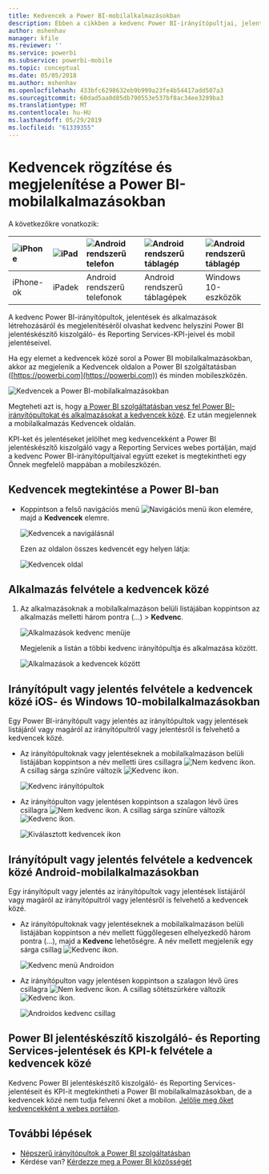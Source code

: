 ```yaml
---
title: Kedvencek a Power BI-mobilalkalmazásokban
description: Ebben a cikkben a kedvenc Power BI-irányítópultjai, jelentései, alkalmazásai, valamint Power BI jelentéskészítő kiszolgáló- és Reporting Services-jelentései és fő teljesítménymutatói (KPI-k) mobilalkalmazásokban való rögzítéséről és megtekintéséről olvashat.
author: mshenhav
manager: kfile
ms.reviewer: ''
ms.service: powerbi
ms.subservice: powerbi-mobile
ms.topic: conceptual
ms.date: 05/05/2018
ms.author: mshenhav
ms.openlocfilehash: 433bfc6298632eb9b999a23fe4b54417add507a3
ms.sourcegitcommit: 60dad5aa0d85db790553e537bf8ac34ee3289ba3
ms.translationtype: MT
ms.contentlocale: hu-HU
ms.lasthandoff: 05/29/2019
ms.locfileid: "61339355"
---
```

# <a name="make-and-view-favorites-in-the-power-bi-mobile-apps"></a>Kedvencek rögzítése és megjelenítése a Power BI-mobilalkalmazásokban
A következőkre vonatkozik:

| ![iPhone](./media/mobile-apps-favorites/iphone-logo-50-px.png) | ![iPad](./media/mobile-apps-favorites/ipad-logo-50-px.png) | ![Android rendszerű telefon](./media/mobile-apps-favorites/android-phone-logo-50-px.png) | ![Android rendszerű táblagép](./media/mobile-apps-favorites/android-tablet-logo-50-px.png) | ![Android rendszerű táblagép](./media/mobile-apps-favorites/win-10-logo-50-px.png) |
|:--- |:--- |:--- |:--- |:--- |
| iPhone-ok |iPadek |Android rendszerű telefonok |Android rendszerű táblagépek |Windows 10-eszközök |

A kedvenc Power BI-irányítópultok, jelentések és alkalmazások létrehozásáról és megjelenítéséről olvashat kedvenc helyszíni Power BI jelentéskészítő kiszolgáló- és Reporting Services-KPI-jeivel és mobil jelentéseivel.

Ha egy elemet a kedvencek közé sorol a Power BI mobilalkalmazásokban, akkor az megjelenik a Kedvencek oldalon a Power BI szolgáltatásban ([https://powerbi.com](https://powerbi.com)) és minden mobileszközén. 

![Kedvencek a Power BI-mobilalkalmazásokban](./media/mobile-apps-favorites/power-bi-android-favorites-reports.png)


Megteheti azt is, hogy [a Power BI szolgáltatásban vesz fel Power BI-irányítópultokat és alkalmazásokat a kedvencek közé](../end-user-favorite.md). Ez után megjelennek a mobilalkalmazás Kedvencek oldalán.

KPI-ket és jelentéseket jelölhet meg kedvencekként a Power BI jelentéskészítő kiszolgáló vagy a Reporting Services webes portálján, majd a kedvenc Power BI-irányítópultjaival együtt ezeket is megtekintheti egy Önnek megfelelő mappában a mobileszközén.

## <a name="view-your-power-bi-favorites"></a>Kedvencek megtekintése a Power BI-ban
* Koppintson a felső navigációs menü ![Navigációs menü ikon](./media/mobile-apps-favorites/power-bi-iphone-global-nav-button.png) elemére, majd a **Kedvencek** elemre.
  
  ![Kedvencek a navigálásnál](./media/mobile-apps-favorites/power-bi-ipad-faves-pbi-report-server.png)
  
  Ezen az oldalon összes kedvencét egy helyen látja:
  
  ![Kedvencek oldal](./media/mobile-apps-favorites/power-bi-ipad-favorites.png)

## <a name="make-an-app-a-favorite"></a>Alkalmazás felvétele a kedvencek közé
1. Az alkalmazásoknak a mobilalkalmazáson belüli listájában koppintson az alkalmazás melletti három pontra (...) > **Kedvenc**.
   
    ![Alkalmazások kedvenc menüje](./media/mobile-apps-favorites/power-bi-android-favorite-app-ellipsis.png)
   
    Megjelenik a listán a többi kedvenc irányítópultja és alkalmazása között.
   
    ![Alkalmazások a kedvencek között](./media/mobile-apps-favorites/power-bi-android-favorite-apps.png)

## <a name="make-a-dashboard-or-report-a-favorite-in-the-ios-and-windows-10-mobile-apps"></a>Irányítópult vagy jelentés felvétele a kedvencek közé iOS- és Windows 10-mobilalkalmazásokban
Egy Power BI-irányítópult vagy jelentés az irányítópultok vagy jelentések listájáról vagy magáról az irányítópultról vagy jelentésről is felvehető a kedvencek közé.

* Az irányítópultoknak vagy jelentéseknek a mobilalkalmazáson belüli listájában koppintson a név melletti üres csillagra ![Nem kedvenc ikon](./././media/mobile-apps-favorites/power-bi-mobile-not-favorite-icon.png). A csillag sárga színűre változik ![Kedvenc ikon](./././media/mobile-apps-favorites/power-bi-mobile-yes-favorite-icon.png).
  
    ![Kedvenc irányítópultok](./media/mobile-apps-favorites/power-bi-mobile-make-dashboard-favorite.png)
* Az irányítópulton vagy jelentésen koppintson a szalagon lévő üres csillagra ![Nem kedvenc ikon](./././media/mobile-apps-favorites/power-bi-mobile-not-favorite-icon.png). A csillag sárga színűre változik ![Kedvenc ikon](./././media/mobile-apps-favorites/power-bi-mobile-yes-favorite-icon.png).
  
    ![Kiválasztott kedvencek ikon](./media/mobile-apps-favorites/power-bi-mobile-favorite-selected.png)

## <a name="make-a-dashboard-or-report-a-favorite-in-the-android-mobile-apps"></a>Irányítópult vagy jelentés felvétele a kedvencek közé Android-mobilalkalmazásokban
Egy irányítópult vagy jelentés az irányítópultok vagy jelentések listájáról vagy magáról az irányítópultról vagy jelentésről is felvehető a kedvencek közé.

* Az irányítópultoknak vagy jelentéseknek a mobilalkalmazáson belüli listájában koppintson a név mellett függőlegesen elhelyezkedő három pontra (...), majd a **Kedvenc** lehetőségre. A név mellett megjelenik egy sárga csillag ![Kedvenc ikon](./././media/mobile-apps-favorites/power-bi-mobile-yes-favorite-icon.png).
  
    ![Kedvenc menü Androidon](./media/mobile-apps-favorites/power-bi-android-make-favorite.png)
* Az irányítópulton vagy jelentésen koppintson a szalagon lévő üres csillagra ![Nem kedvenc ikon](./././media/mobile-apps-favorites/power-bi-mobile-not-favorite-icon.png). A csillag sötétszürkére változik ![Kedvenc ikon](./media/mobile-apps-favorites/power-bi-android-favorite-icon.png).
  
    ![Androidos kedvenc csillag](./media/mobile-apps-favorites/power-bi-android-favorite-in-dashboard.png)

## <a name="make-favorite-power-bi-report-server-and-reporting-services-reports-and-kpis"></a>Power BI jelentéskészítő kiszolgáló- és Reporting Services-jelentések és KPI-k felvétele a kedvencek közé
Kedvenc Power BI jelentéskészítő kiszolgáló- és Reporting Services-jelentéseit és KPI-it megtekintheti a Power BI mobilalkalmazásokban, de a kedvencek közé nem tudja felvenni őket a mobilon. [Jelölje meg őket kedvencekként a webes portálon](../../report-server/tutorial-explore-report-server-web-portal.md#tag-your-favorites). 

## <a name="next-steps"></a>További lépések
* [Népszerű irányítópultok a Power BI szolgáltatásban](../end-user-favorite.md) 
* Kérdése van? [Kérdezze meg a Power BI közösségét](http://community.powerbi.com/)

